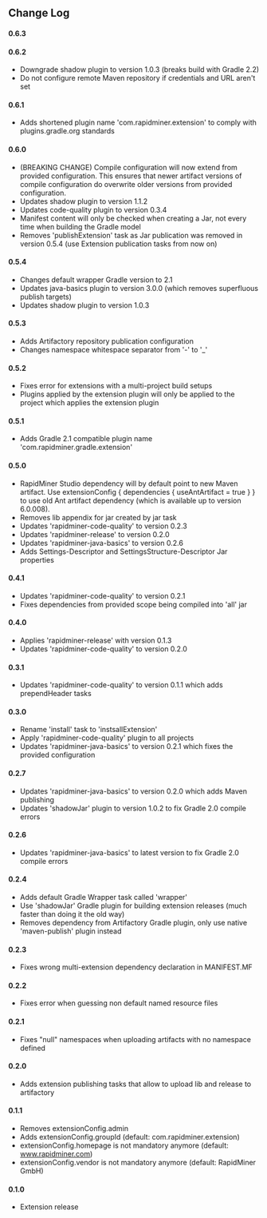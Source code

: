## Change Log

#### 0.6.3

#### 0.6.2
* Downgrade shadow plugin to version 1.0.3 (breaks build with Gradle 2.2)
* Do not configure remote Maven repository if credentials and URL aren't set

#### 0.6.1
* Adds shortened plugin name 'com.rapidminer.extension' to comply with plugins.gradle.org standards

#### 0.6.0
* (BREAKING CHANGE) Compile configuration will now extend from provided configuration. This ensures that newer artifact versions of compile configuration do overwrite older versions from provided configuration.
* Updates shadow plugin to version 1.1.2
* Updates code-quality plugin to version 0.3.4
* Manifest content will only be checked when creating a Jar, not every time when building the Gradle model
* Removes 'publishExtension' task as Jar publication was removed in version 0.5.4 (use Extension publication tasks from now on)

#### 0.5.4
* Changes default wrapper Gradle version to 2.1
* Updates java-basics plugin to version 3.0.0 (which removes superfluous publish targets)
* Updates shadow plugin to version 1.0.3

#### 0.5.3
* Adds Artifactory repository publication configuration 
* Changes namespace whitespace separator from '-' to '_'

#### 0.5.2
* Fixes error for extensions with a multi-project build setups
* Plugins applied by the extension plugin will only be applied to the project which applies the extension plugin  

#### 0.5.1
* Adds Gradle 2.1 compatible plugin name 'com.rapidminer.gradle.extension'

#### 0.5.0
* RapidMiner Studio dependency will by default point to new Maven artifact. Use extensionConfig { dependencies { useAntArtifact = true } } to use old Ant artifact dependency (which is available up to version 6.0.008).
* Removes lib appendix for jar created by jar task
* Updates 'rapidminer-code-quality' to version 0.2.3
* Updates 'rapidminer-release' to version 0.2.0
* Updates 'rapidminer-java-basics' to version 0.2.6
* Adds Settings-Descriptor and SettingsStructure-Descriptor Jar properties

#### 0.4.1
* Updates 'rapidminer-code-quality' to version 0.2.1
* Fixes dependencies from provided scope being compiled into 'all' jar

#### 0.4.0
* Applies 'rapidminer-release' with version 0.1.3
* Updates 'rapidminer-code-quality' to version 0.2.0

#### 0.3.1
* Updates 'rapidminer-code-quality' to version 0.1.1 which adds prependHeader tasks

#### 0.3.0
* Rename 'install' task to 'instsallExtension'
* Apply 'rapidminer-code-quality' plugin to all projects
* Updates 'rapidminer-java-basics' to version 0.2.1 which fixes the provided configuration

#### 0.2.7
* Updates 'rapidminer-java-basics' to version 0.2.0 which adds Maven publishing
* Updates 'shadowJar' plugin to version 1.0.2 to fix Gradle 2.0 compile errors

#### 0.2.6
* Updates 'rapidminer-java-basics' to latest version to fix Gradle 2.0 compile errors

#### 0.2.4
* Adds default Gradle Wrapper task called 'wrapper'
* Use 'shadowJar' Gradle plugin for building extension releases (much faster than doing it the old way)
* Removes dependency from Artifactory Gradle plugin, only use native 'maven-publish' plugin instead

#### 0.2.3
* Fixes wrong multi-extension dependency declaration in MANIFEST.MF 

#### 0.2.2
* Fixes error when guessing non default named resource files 

#### 0.2.1
* Fixes "null" namespaces when uploading artifacts with no namespace defined

#### 0.2.0
* Adds extension publishing tasks that allow to upload lib and release to artifactory

#### 0.1.1
* Removes extensionConfig.admin
* Adds extensionConfig.groupId  (default: com.rapidminer.extension)
* extensionConfig.homepage is not mandatory anymore (default: www.rapidminer.com)
* extensionConfig.vendor is not mandatory anymore (default: RapidMiner GmbH)

#### 0.1.0 
* Extension release